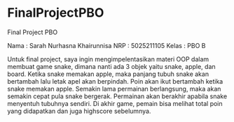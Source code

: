 # FinalProjectPBO
Final Project PBO

Nama  : Sarah Nurhasna Khairunnisa
NRP   : 5025211105
Kelas : PBO B

Untuk final project, saya ingin mengimpelentasikan materi OOP dalam membuat game snake, dimana nanti ada 3 objek yaitu snake, apple, dan board. Ketika snake memakan apple, maka panjang tubuh snake akan bertambah lalu letak apel akan berpindah. Poin akan ikut bertambah ketika snake memakan apple. Semakin lama permainan berlangsung, maka akan semakin cepat pula snake bergerak. Permainan akan berakhir apabila snake menyentuh tubuhnya sendiri. Di akhir game, pemain bisa melihat total poin yang didapatkan dan juga highscore sebelumnya.
